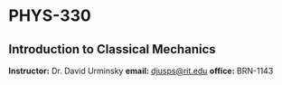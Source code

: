 # PHYS-330
## Introduction to Classical Mechanics

**Instructor:** Dr. David Urminsky
**email:** djusps@rit.edu
**office:** BRN-1143
